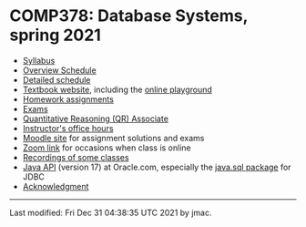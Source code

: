# COMP378: Database Systems, spring 2021

* [Syllabus](syllabus-12-30-2021.docx)
* [Overview Schedule](schedule-12-30-2021.xlsx)  <!-- &nbsp;&nbsp;&nbsp;<font color="red">UPDATED on 12/6/2021</font> -->
* [Detailed schedule](resources)
* [Textbook website](https://www.pdbmbook.com/), including the [online
  playground](https://www.pdbmbook.com/playground)
* [Homework assignments](hw)
* [Exams](exams.md)  <!-- &nbsp;&nbsp;&nbsp;<font color="red">UPDATED on 12/6/2021</font> -->
* [Quantitative Reasoning (QR) Associate](qra.md)
* [Instructor's office hours](https://users.dickinson.edu/~jmac/office-hours.html)
* [Moodle site](https://lms.dickinson.edu/course/view.php?id=46929) for assignment solutions and exams
* [Zoom link](https://lms.dickinson.edu/mod/page/view.php?id=1063923)
  for occasions when class is online
* [Recordings of some classes](https://lms.dickinson.edu/mod/page/view.php?id=1063924)
* [Java
  API](https://docs.oracle.com/en/java/javase/17/docs/api/index.html)
  (version 17) at Oracle.com, especially the [java.sql
  package](https://docs.oracle.com/en/java/javase/17/docs/api/java.sql/java/sql/package-summary.html)
  for JDBC
* [Acknowledgment](acknowledgment.md)

----
Last modified: Fri Dec 31 04:38:35 UTC 2021 by jmac.
